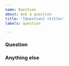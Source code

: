 ```yaml
---
name: Question
about: Ask a question
title: '[Question] <title>'
labels: question

---
```


<!--
Note: Please search to see if an issue already exists for the bug you encountered.
-->

### Question

<!-- Ask away, but please include enough detail since we can't see your screen from here. -->

### Anything else

<!--
Links? References? Anything that will give us more context about the issue that you are encountering!
-->
